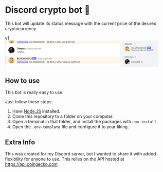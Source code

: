 # Discord crypto bot 🚀

This bot will update its status message with the current price of the desired cryptocurrency

v1
![Example bot setup.](assets/270710234_417841750081184_5575582315986315246_n.png)

## How to use

This bot is really easy to use.

Just follow these steps:
1. Have [Node.JS](https://nodejs.org) installed.
2. Clone this repository to a folder on your computer.
3. Open a terminal in that folder, and install the packages with `npm install`
4. Open the `.env-template` file and configure it to your liking.

## Extra Info

This was created for my Discord server, but I wanted to share it with added flexibility for anyone to use.
This relies on the API hosted at https://api.coingecko.com